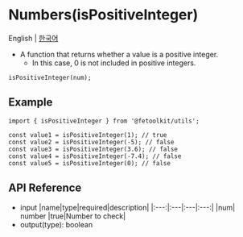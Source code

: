 # Numbers(isPositiveInteger)

English | [한국어](./isPositiveInteger_kr.md)

- A function that returns whether a value is a positive integer.
  - In this case, 0 is not included in positive integers.

```tsx
isPositiveInteger(num);
```

## Example

```tsx
import { isPositiveInteger } from '@fetoolkit/utils';

const value1 = isPositiveInteger(1); // true
const value2 = isPositiveInteger(-5); // false
const value3 = isPositiveInteger(3.6); // false
const value4 = isPositiveInteger(-7.4); // false
const value5 = isPositiveInteger(0); // false
```

## API Reference

- input
  |name|type|required|description|
  |:---:|:---|:---|:---:|
  |num| number |true|Number to check|
- output(type): boolean
